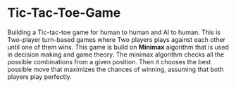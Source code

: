 # Tic-Tac-Toe-Game

Building a Tic-tac-toe game for human to human and AI to human. This is Two-player turn-based games where Two players plays against each other until one of them wins. 
This game is build on **Minimax** algorithm that is used in decision making and game theory. The minimax algorithm checks all the possible combinations from a given position. Then it chooses the best possible move that maximizes the chances of winning, assuming that both players play perfectly.
